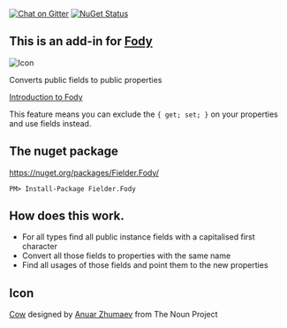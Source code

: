 [![Chat on Gitter](https://img.shields.io/gitter/room/fody/fody.svg?style=flat)](https://gitter.im/Fody)
[![NuGet Status](http://img.shields.io/nuget/v/Fielder.Fody.svg?style=flat)](https://www.nuget.org/packages/Fielder.Fody/)
  

## This is an add-in for [Fody](https://github.com/Fody/Fody/) 

![Icon](https://raw.github.com/Fody/Fielder/master/Icons/package_icon.png)

Converts public fields to public properties

[Introduction to Fody](http://github.com/Fody/Fody/wiki/SampleUsage)

This feature means you can exclude the `{ get; set; }` on your properties and use fields instead.


## The nuget package

https://nuget.org/packages/Fielder.Fody/

    PM> Install-Package Fielder.Fody


## How does this work. 

 * For all types find all public instance fields with a capitalised first character
 * Convert all those fields to properties with the same name
 * Find all usages of those fields and point them to the new properties


## Icon

<a href="http://thenounproject.com/noun/cow/#icon-No5849" target="_blank">Cow</a> designed by <a href="http://thenounproject.com/yxorama" target="_blank">Anuar Zhumaev</a> from The Noun Project
